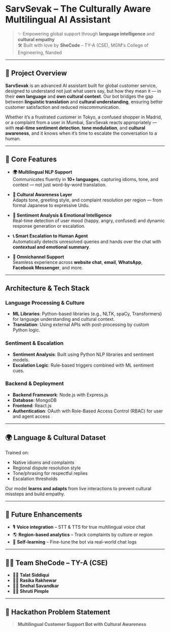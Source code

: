 # SarvSevak – The Culturally Aware Multilingual AI Assistant

> ✨ Empowering global support through **language intelligence** and **cultural empathy**  
> 🛠️ Built with love by **SheCode** – TY-A (CSE), MGM's College of Engineering, Nanded

---

## 📖 Project Overview

**SarvSevak** is an advanced AI assistant built for global customer service, designed to understand not just what users say, but how they mean it — in their **own language** and **own cultural context**. Our bot bridges the gap between **linguistic translation** and **cultural understanding**, ensuring better customer satisfaction and reduced miscommunication.

Whether it’s a frustrated customer in Tokyo, a confused shopper in Madrid, or a complaint from a user in Mumbai, SarvSevak reacts appropriately — with **real-time sentiment detection**, **tone modulation**, and **cultural awareness**, and it knows when it’s time to escalate the conversation to a human.

---

## 🧩 Core Features

- **🌍 Multilingual NLP Support**  
  Communicates fluently in **10+ languages**, capturing idioms, tone, and context — not just word-by-word translation.

- **🧠 Cultural Awareness Layer**  
  Adapts tone, greeting style, and complaint resolution per region — from formal Japanese to expressive Urdu.

- **💬 Sentiment Analysis & Emotional Intelligence**  
  Real-time detection of user mood (happy, angry, confused) and dynamic response generation or escalation.

- **📞 Smart Escalation to Human Agent**  
  Automatically detects unresolved queries and hands over the chat with **contextual and emotional summary**.

- **📲 Omnichannel Support**  
  Seamless experience across **website chat**, **email**, **WhatsApp**, **Facebook Messenger**, and more.

---

##  Architecture & Tech Stack

###  Language Processing & Culture
- **ML Libraries**: Python-based libraries (e.g., NLTK, spaCy, Transformers) for language understanding and cultural context.
- **Translation**: Using external APIs with post-processing by custom Python logic.

###  Sentiment & Escalation
- **Sentiment Analysis**: Built using Python NLP libraries and sentiment models.
- **Escalation Logic**: Rule-based triggers combined with ML sentiment cues.

###  Backend & Deployment
- **Backend Framework**: Node.js with Express.js
- **Database**: MongoDB
- **Frontend**: React.js
- **Authentication**: OAuth with Role-Based Access Control (RBAC) for user and agent access



---

## 🌍 Language & Cultural Dataset

Trained on:
- Native idioms and complaints
- Regional dispute resolution style
- Tone/phrasing for respectful replies
- Escalation thresholds

Our model **learns and adapts** from live interactions to prevent cultural missteps and build empathy.

---



## 🔮 Future Enhancements

- 🎙️ **Voice integration** – STT & TTS for true multilingual voice chat
- 🌎 **Region-based analytics** – Track complaints by culture or region
- 🔁 **Self-learning** – Fine-tune the bot via real-world chat logs

---

## 🧑‍💻 Team SheCode – TY-A (CSE)

- 👩‍💻 **Talat Siddiqui**
- 👩‍💻 **Rasika Rakhewar**
- 👩‍💻 **Snehal Savandkar**
- 👩‍💻 **Shruti Pimple**

---

## 📌 Hackathon Problem Statement

> **Multilingual Customer Support Bot with Cultural Awareness**  
